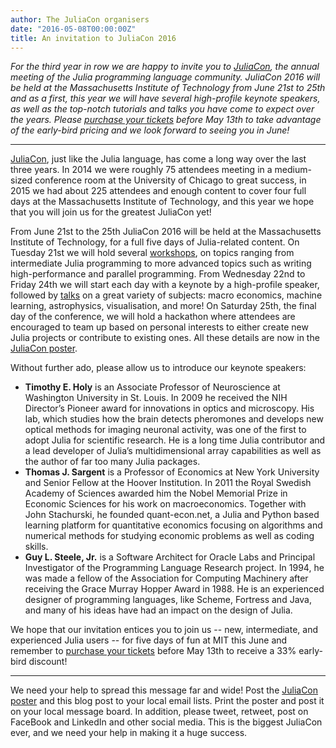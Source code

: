 ```yaml
---
author: The JuliaCon organisers
date: "2016-05-08T00:00:00Z"
title: An invitation to JuliaCon 2016
---
```


*For the third year in row we are happy to invite you to [JuliaCon][juliacon],
the annual meeting of the Julia programming language community.
JuliaCon 2016 will be held at the Massachusetts Institute of Technology from
June 21st to 25th and as a first, this year we will have several high-profile
keynote speakers, as well as the top-notch tutorials and talks you have come to
expect over the years.
Please [purchase your tickets][tickets] before May 13th to take advantage of the
early-bird pricing and we look forward to seeing you in June!*

---

[JuliaCon][juliacon], just like the Julia language, has come a long way over
the last three years.
In 2014 we were roughly 75 attendees meeting in a medium-sized conference room
at the University of Chicago to great success, in 2015 we had about 225
attendees and enough content to cover four full days at the Massachusetts
Institute of Technology, and this year we hope that you will join us for the
greatest JuliaCon yet!

From June 21st to the 25th JuliaCon 2016 will be held at the Massachusetts
Institute of Technology, for a full five days of Julia-related content.
On Tuesday 21st we will hold several [workshops][workshops], on topics ranging
from intermediate Julia programming to more advanced topics such as writing
high-performance and parallel programming.
From Wednesday 22nd to Friday 24th we will start each day with a keynote by a
high-profile speaker, followed by [talks][talks] on a great variety of subjects:
macro economics, machine learning, astrophysics, visualisation, and more!
On Saturday 25th, the final day of the conference, we will hold a hackathon
where attendees are encouraged to team up based on personal interests to either
create new Julia projects or contribute to existing ones. All these details are
now in the [JuliaCon poster](https://juliacon.org/2016/pdf/juliacon2016poster3.pdf).

Without further ado, please allow us to introduce our keynote speakers:

* **Timothy E. Holy** is an Associate Professor of Neuroscience at Washington
    University in St. Louis.
    In 2009 he received the NIH Director’s Pioneer award for innovations in
    optics and microscopy.
    His lab, which studies how the brain detects pheromones and develops new
    optical methods for imaging neuronal activity, was one of the first to adopt
    Julia for scientific research.
    He is a long time Julia contributor and a lead developer of Julia’s
    multidimensional array capabilities as well as the author of far too many
    Julia packages.
* **Thomas J. Sargent** is a Professor of Economics at New York University and
    Senior Fellow at the Hoover Institution.
    In 2011 the Royal Swedish Academy of Sciences awarded him the Nobel Memorial
    Prize in Economic Sciences for his work on macroeconomics.
    Together with John Stachurski, he founded quant-econ.net, a Julia and Python
    based learning platform for quantitative economics focusing on algorithms
    and numerical methods for studying economic problems as well as coding
    skills.
* **Guy L. Steele, Jr.** is a Software Architect for Oracle Labs and Principal
    Investigator of the Programming Language Research project.
    In 1994, he was made a fellow of the Association for Computing Machinery
    after receiving the Grace Murray Hopper Award in 1988.
    He is an experienced designer of programming languages, like Scheme,
    Fortress and Java, and many of his ideas have had an impact on the design
    of Julia.

We hope that our invitation entices you to join us -- new, intermediate, and
experienced Julia users -- for five days of fun at MIT this June and remember to
[purchase your tickets][tickets] before May 13th to receive a 33% early-bird
discount!

---

We need your help to spread this message far and wide! Post the
[JuliaCon poster](https://juliacon.org/2016/pdf/juliacon2016poster3.pdf) and
this blog post to your local email lists. Print the poster and post it
on your local message board. In addition, please tweet, retweet, post
on FaceBook and LinkedIn and other social media. This is the biggest
JuliaCon ever, and we need your help in making it a huge success.

[juliacon]: http://juliacon.org/
[talks]: http://juliacon.org/2016/abstracts.html
[tickets]: http://www.eventbrite.com/e/juliacon-2016-tickets-20943697162?ref=ebtnebregn
[workshops]: http://juliacon.org/2016/workshops.html
